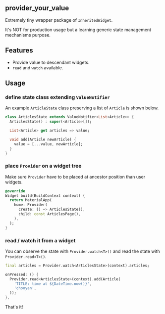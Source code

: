 <!--
This README describes the package. If you publish this package to pub.dev,
this README's contents appear on the landing page for your package.

For information about how to write a good package README, see the guide for
[writing package pages](https://dart.dev/guides/libraries/writing-package-pages).

For general information about developing packages, see the Dart guide for
[creating packages](https://dart.dev/guides/libraries/create-library-packages)
and the Flutter guide for
[developing packages and plugins](https://flutter.dev/developing-packages).
-->

## provider_your_value

Extremely tiny wrapper package of `InheritedWidget`.

It's NOT for production usage but a learning generic state management mechanisms purpose.

## Features

- Provide value to descendant widgets.
- `read` and `watch` available.

## Usage

### define state class extending `ValueNotifier`

An example `ArticleState` class preserving a list of `Article` is shown below.

```dart
class ArticlesState extends ValueNotifier<List<Article>> {
  ArticlesState() : super(<Article>[]);

  List<Article> get articles => value;

  void add(Article newArticle) {
    value = [...value, newArticle];
  }
}
```

### place `Provider` on a widget tree

Make sure `Provider` have to be placed at ancestor position than user widgets.

```dart
@override
Widget build(BuildContext context) {
  return MaterialApp(
    home: Provider(
      create: () => ArticlesState(),
      child: const ArticlesPage(),
    ),
  );
}
```

### read / watch it from a widget

You can observe the state with `Provider.watch<T>()` and read the state with `Provider.read<T>()`.

```dart
final articles = Provider.watch<ArticlesState>(context).articles;
```

```dart
onPressed: () {
  Provider.read<ArticlesState>(context).add(Article(
    'TITLE: time at ${DateTime.now()}',
    'chooyan',
  ));
},
```

That's it!